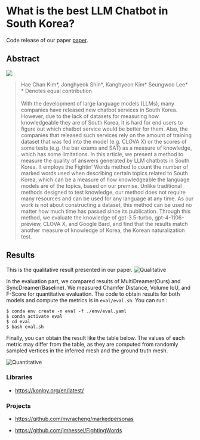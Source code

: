 # What is the best LLM Chatbot in South Korea?
Code release of our paper [paper](https://drive.google.com/drive/folders/1gHzZz2bS8uKrv7rYLnmm7LC022L0NTKB).

## Abstract
![](images/pipeline.png)

>Hae Chan Kim*, Jonghyeok Shin*, Kanghyeon Kim* Seungwoo Lee*<br/>
>\* Denotes equal contribution <br/><br/>
>With the development of large language models (LLMs), many companies have released new chatbot services in South Korea. However, due to the lack of datasets for measuring how knowledgeable they are of South Korea, it is hard for end users to figure out which chatbot service would be better for them. Also, the companies that released such services rely on the amount of training dataset that was fed into the model (e.g. CLOVA X) or the scores of some tests (e.g. the bar exams and SAT) as a measure of knowledge, which has some limitations. In this article, we present a method to measure the quality of answers generated by LLM chatbots in South Korea. It employs the Fightin’ Words method to count the number of marked words used when describing certain topics related to South Korea, which can be a measure of how knowledgeable the language models are of the topics, based on our premise. Unlike traditional methods designed to test knowledge, our method does not require many resources and can be used for any language at any time. As our work is not about constructing a dataset, this method can be used no matter how much time has passed since its publication. Through this method, we evaluate the knowledge of gpt-3.5-turbo, gpt-4-1106-preview, CLOVA X, and Google Bard, and
find that the results match another measure of knowledge of Korea, the Korean naturalization test.


## Results
This is the qualitative result presented in our paper.
![Qualitative](images/qualitative_result.png)

In the evaluation part, we compared results of MultiDreamer(Ours) and SyncDreamer(Baseline). We measured Chamfer Distance, Volume IoU, and F-Score for quantitative evaluation. The code to obtain results for both models and compute the metrics is in `eval/eval.sh`. You can run : 
```
$ conda env create -n eval -f ./env/eval.yaml
$ conda activate eval
$ cd eval
$ bash eval.sh
```

Finally, you can obtain the result like the table below. The values of each metric may differ from the table, as they are computed from randomly sampled vertices in the inferred mesh and the ground truth mesh.

![Quantitative](images/quantitative_result.png)


### Libraries
- https://konlpy.org/en/latest/
  
  
### Projects
- https://github.com/myracheng/markedpersonas

- https://github.com/jmhessel/FightingWords
